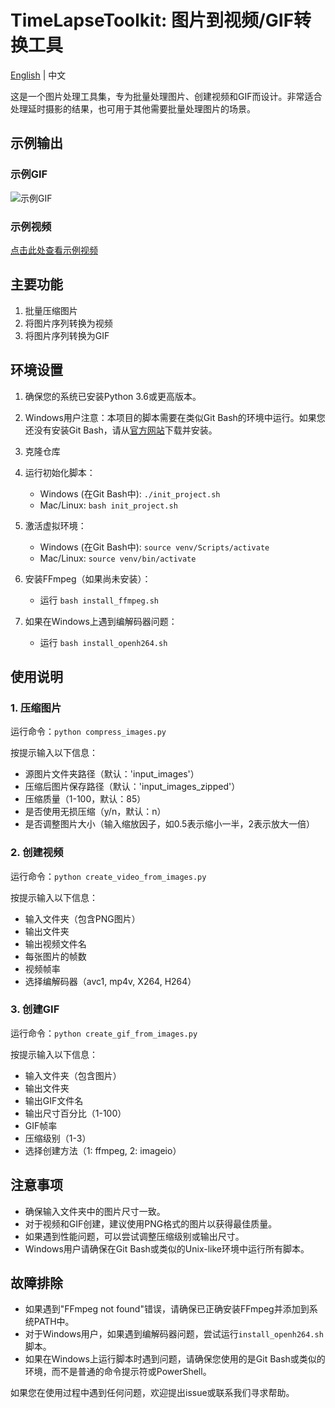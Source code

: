 # TimeLapseToolkit: 图片到视频/GIF转换工具

[English](README.md) | 中文

这是一个图片处理工具集，专为批量处理图片、创建视频和GIF而设计。非常适合处理延时摄影的结果，也可用于其他需要批量处理图片的场景。

## 示例输出

### 示例GIF
![示例GIF](output/output-ffmpeg.gif)

### 示例视频
[点击此处查看示例视频](output/output_video.mp4)

## 主要功能

1. 批量压缩图片
2. 将图片序列转换为视频
3. 将图片序列转换为GIF

## 环境设置

1. 确保您的系统已安装Python 3.6或更高版本。

2. Windows用户注意：本项目的脚本需要在类似Git Bash的环境中运行。如果您还没有安装Git Bash，请从[官方网站](https://git-scm.com/download/win)下载并安装。

3. 克隆仓库

4. 运行初始化脚本：
   - Windows (在Git Bash中): `./init_project.sh`
   - Mac/Linux: `bash init_project.sh`

5. 激活虚拟环境：
   - Windows (在Git Bash中): `source venv/Scripts/activate`
   - Mac/Linux: `source venv/bin/activate`

6. 安装FFmpeg（如果尚未安装）：
   - 运行 `bash install_ffmpeg.sh`

7. 如果在Windows上遇到编解码器问题：
   - 运行 `bash install_openh264.sh`

## 使用说明

### 1. 压缩图片

运行命令：`python compress_images.py`

按提示输入以下信息：
- 源图片文件夹路径（默认：'input_images'）
- 压缩后图片保存路径（默认：'input_images_zipped'）
- 压缩质量（1-100，默认：85）
- 是否使用无损压缩（y/n，默认：n）
- 是否调整图片大小（输入缩放因子，如0.5表示缩小一半，2表示放大一倍）

### 2. 创建视频

运行命令：`python create_video_from_images.py`

按提示输入以下信息：
- 输入文件夹（包含PNG图片）
- 输出文件夹
- 输出视频文件名
- 每张图片的帧数
- 视频帧率
- 选择编解码器（avc1, mp4v, X264, H264）

### 3. 创建GIF

运行命令：`python create_gif_from_images.py`

按提示输入以下信息：
- 输入文件夹（包含图片）
- 输出文件夹
- 输出GIF文件名
- 输出尺寸百分比（1-100）
- GIF帧率
- 压缩级别（1-3）
- 选择创建方法（1: ffmpeg, 2: imageio）

## 注意事项

- 确保输入文件夹中的图片尺寸一致。
- 对于视频和GIF创建，建议使用PNG格式的图片以获得最佳质量。
- 如果遇到性能问题，可以尝试调整压缩级别或输出尺寸。
- Windows用户请确保在Git Bash或类似的Unix-like环境中运行所有脚本。

## 故障排除

- 如果遇到"FFmpeg not found"错误，请确保已正确安装FFmpeg并添加到系统PATH中。
- 对于Windows用户，如果遇到编解码器问题，尝试运行`install_openh264.sh`脚本。
- 如果在Windows上运行脚本时遇到问题，请确保您使用的是Git Bash或类似的环境，而不是普通的命令提示符或PowerShell。

如果您在使用过程中遇到任何问题，欢迎提出issue或联系我们寻求帮助。
